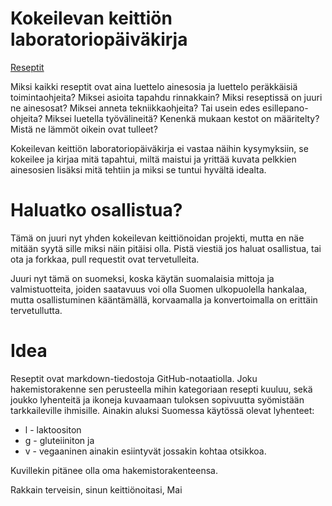 # Kokeilevan keittiön laboratoriopäiväkirja

[Reseptit](Reseptit.md)

Miksi kaikki reseptit ovat aina luettelo ainesosia ja luettelo peräkkäisiä toimintaohjeita? Miksei asioita tapahdu rinnakkain? Miksi reseptissä on juuri ne ainesosat? Miksei anneta tekniikkaohjeita? Tai usein edes esillepano-ohjeita? Miksei luetella työvälineitä? Kenenkä mukaan kestot on määritelty? Mistä ne lämmöt oikein ovat tulleet?

Kokeilevan keittiön laboratoriopäiväkirja ei vastaa näihin kysymyksiin, se kokeilee ja kirjaa mitä tapahtui, miltä maistui ja yrittää kuvata pelkkien ainesosien lisäksi mitä tehtiin ja miksi se tuntui hyvältä idealta.

# Haluatko osallistua?

Tämä on juuri nyt yhden kokeilevan keittiönoidan projekti, mutta en näe mitään syytä sille miksi näin pitäisi olla. Pistä viestiä jos haluat osallistua, tai ota ja forkkaa, pull requestit ovat tervetulleita.

Juuri nyt tämä on suomeksi, koska käytän suomalaisia mittoja ja valmistuotteita, joiden saatavuus voi olla Suomen ulkopuolella hankalaa, mutta osallistuminen kääntämällä, korvaamalla ja konvertoimalla on erittäin tervetullutta.

# Idea

Reseptit ovat markdown-tiedostoja GitHub-notaatiolla. Joku hakemistorakenne sen perusteella mihin kategoriaan resepti kuuluu, sekä joukko lyhenteitä ja ikoneja kuvaamaan tuloksen sopivuutta syömistään tarkkaileville ihmisille. Ainakin aluksi Suomessa käytössä olevat lyhenteet: 
- l - laktoositon
- g - gluteiiniton ja 
- v - vegaaninen
ainakin esiintyvät jossakin kohtaa otsikkoa. 

Kuvillekin pitänee olla oma hakemistorakenteensa.

Rakkain terveisin, sinun keittiönoitasi,
Mai

